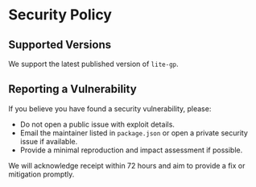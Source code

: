 # Security Policy

## Supported Versions

We support the latest published version of `lite-gp`.

## Reporting a Vulnerability

If you believe you have found a security vulnerability, please:

- Do not open a public issue with exploit details.
- Email the maintainer listed in `package.json` or open a private security issue if available.
- Provide a minimal reproduction and impact assessment if possible.

We will acknowledge receipt within 72 hours and aim to provide a fix or mitigation promptly.

